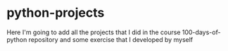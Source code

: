 # python-projects
Here I'm going to add all the projects that I did in the course 100-days-of-python repository and some exercise that I developed by myself
